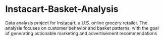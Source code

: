 # Instacart-Basket-Analysis
Data analysis project for Instacart, a U.S. online grocery retailer. The analysis focuses on customer behavior and basket patterns, with the goal of generating actionable marketing and advertisement recommendations
